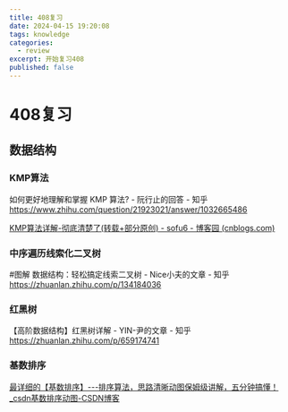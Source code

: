 ```yaml
---
title: 408复习
date: 2024-04-15 19:20:08
tags: knowledge
categories: 
  - review
excerpt: 开始复习408
published: false
---
```


# 408复习

## 数据结构

### KMP算法

如何更好地理解和掌握 KMP 算法? - 阮行止的回答 - 知乎
https://www.zhihu.com/question/21923021/answer/1032665486

[KMP算法详解-彻底清楚了(转载+部分原创) - sofu6 - 博客园 (cnblogs.com)](https://www.cnblogs.com/dusf/p/kmp.html)

### 中序遍历线索化二叉树

#图解 数据结构：轻松搞定线索二叉树 - Nice小夫的文章 - 知乎
https://zhuanlan.zhihu.com/p/134184036

### 红黑树

【高阶数据结构】红黑树详解 - YIN-尹的文章 - 知乎
https://zhuanlan.zhihu.com/p/659174741

### 基数排序

[最详细的【基数排序】---排序算法，思路清晰动图保姆级讲解，五分钟搞懂！_csdn基数排序动图-CSDN博客](https://blog.csdn.net/m0_46975599/article/details/112174826)

